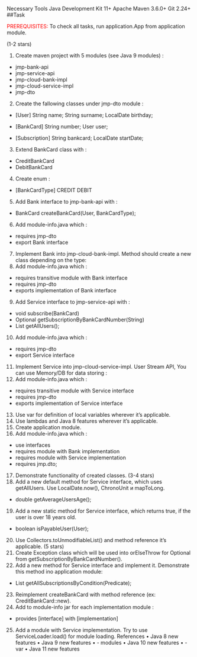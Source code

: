 Necessary Tools
Java Development Kit 11+
Apache Maven 3.6.0+
Git 2.24+
##Task

<span style="color: red"> PREREQUISITES: </span> To check all tasks, run application.App from application module. 

(1-2 stars)
1. Create maven project with 5 modules (see Java 9 modules) :
- jmp-bank-api
- jmp-service-api
- jmp-cloud-bank-impl
- jmp-cloud-service-impl
- jmp-dto
2. Create the fallowing classes under jmp-dto module :
- [User]
  String name;
  String surname;
  LocalDate birthday;

- [BankCard]
  String number;
  User user;

- [Subscription]
  String bankcard;
  LocalDate startDate;
3. Extend BankCard class with :
- CreditBankCard
- DebitBankCard
4. Create enum :
- [BankCardType]
  CREDIT
  DEBIT
5. Add Bank interface to jmp-bank-api with :
- BankCard createBankCard(User, BankCardType);
6. Add module-info.java which :
- requires jmp-dto
- export Bank interface
7. Implement Bank into jmp-cloud-bank-impl. Method should create a new class depending on the type:
8. Add module-info.java which :
- requires transitive module with Bank interface
- requires jmp-dto
- exports implementation of Bank interface
9. Add Service interface to jmp-service-api with :
- void subscribe(BankCard)
- Optional<Subscription> getSubscriptionByBankCardNumber(String)
- List<User> getAllUsers();
10. Add module-info.java which :
- requires jmp-dto
- export Service interface
11. Implement Service into jmp-cloud-service-impl. User Stream API, You can use Memory/DB for data storing :
12. Add module-info.java which :
- requires transitive module with Service interface
- requires jmp-dto
- exports implementation of Service interface
13. Use var for definition of local variables wherever it’s applicable.
14. Use lambdas and Java 8 features wherever it’s applicable.
15. Create application module.
16. Add module-info.java which :
- use interfaces
- requires module with Bank implementation
- requires module with Service implementation
- requires jmp.dto;
17. Demonstrate functionality of created classes.
    (3-4 stars)
18. Add a new default method for Service interface, which uses getAllUsers. Use LocalDate.now(), ChronoUnit и mapToLong.
- double getAverageUsersAge();
19. Add a new static method for Service interface, which returns true, if the user is over 18 years old.
- boolean isPayableUser(User);
20. Use Collectors.toUnmodifiableList() and method reference it’s applicable.
    (5 stars)
21. Create Exception class which will be used into orElseThrow for Optional from getSubscriptionByBankCardNumber().
22. Add a new method for Service interface and implement it. Demonstrate this method ino application module:
- List<Subscription> getAllSubscriptionsByCondition(Predicate<Subscription>);
23. Reimplement createBankCard with method reference (ex: CreditBankCard::new).
24. Add to module-info jar for each implementation module :
- provides [interface] with [implementation]
25. Add a module with Service implementation. Try to use ServiceLoader.load() for module loading.
    References
    •	Java 8 new features
    •	Java 9 new features
    •	- modules
    •	Java 10 new features
    •	- var
    •	Java 11 new features